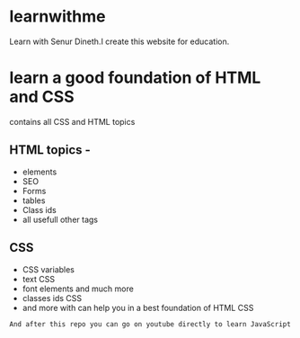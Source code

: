 # learnwithme
Learn with Senur Dineth.I create this website for education.

# learn a good foundation of HTML and CSS 

<p>contains all CSS and HTML topics<p>

## HTML topics -

- elements
- SEO
- Forms
- tables
- Class ids
- all usefull other tags

## CSS

- CSS variables
- text CSS
- font elements and much more
- classes ids CSS
- and more with can help you in a best foundation of HTML CSS 

`And after this repo you can go on youtube directly to learn JavaScript`